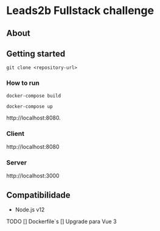 # Leads2b Fullstack challenge

## About

## Getting started
`git clone <repository-url>`


### How to run

`docker-compose build`

`docker-compose up`

http://localhost:8080.

### Client
http://localhost:8080

### Server
http://localhost:3000


Compatibilidade
------------------------------------------------------------------------------
* Node.js v12

TODO
[] Dockerfile`s
[] Upgrade para Vue 3
